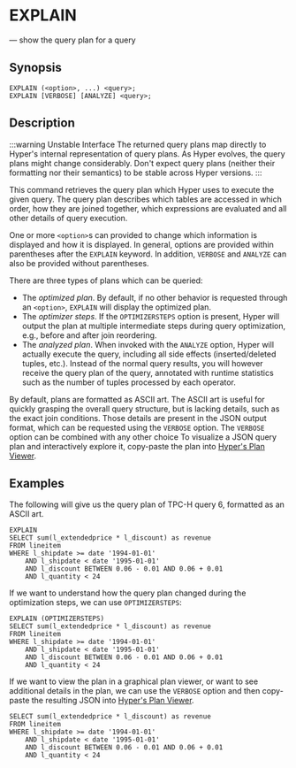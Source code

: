 # EXPLAIN

— show the query plan for a query

## Synopsis

```sql_template
EXPLAIN (<option>, ...) <query>;
EXPLAIN [VERBOSE] [ANALYZE] <query>;
```

## Description

:::warning Unstable Interface
The returned query plans map directly to Hyper's internal representation of query plans.
As Hyper evolves, the query plans might change considerably.
Don't expect query plans (neither their formatting nor their semantics) to be stable across Hyper versions.
:::


This command retrieves the query plan which Hyper uses to execute the given query.
The query plan describes which tables are accessed in which order, how they are joined together, which expressions are evaluated and all other details of query execution.

One or more `<option>`s can provided to change which information is displayed and how it is displayed.
In general, options are provided within parentheses after the `EXPLAIN` keyword.
In addition, `VERBOSE` and `ANALYZE` can also be provided without parentheses.

There are three types of plans which can be queried:

* The *optimized plan*. By default, if no other behavior is requested through an `<option>`, `EXPLAIN` will display the optimized plan.
* The *optimizer steps*. If the `OPTIMIZERSTEPS` option is present, Hyper will output the plan at multiple intermediate steps during query optimization, e.g., before and after join reordering.
* The *analyzed plan*. When invoked with the `ANALYZE` option, Hyper will actually execute the query, including all side effects (inserted/deleted tuples, etc.). Instead of the normal query results, you will however receive the query plan of the query, annotated with runtime statistics such as the number of tuples processed by each operator.

By default, plans are formatted as ASCII art.
The ASCII art is useful for quickly grasping the overall query structure, but is lacking details, such as the exact join conditions.
Those details are present in the JSON output format, which can be requested using the `VERBOSE` option. 
The `VERBOSE` option can be combined with any other choice
To visualize a JSON query plan and interactively explore it, copy-paste the plan into [Hyper's Plan Viewer](https://tableau.github.io/query-graphs/).

## Examples

The following will give us the query plan of TPC-H query 6, formatted as an ASCII art.

```
EXPLAIN
SELECT sum(l_extendedprice * l_discount) as revenue
FROM lineitem
WHERE l_shipdate >= date '1994-01-01'
    AND l_shipdate < date '1995-01-01'
    AND l_discount BETWEEN 0.06 - 0.01 AND 0.06 + 0.01
    AND l_quantity < 24
```

If we want to understand how the query plan changed during the optimization steps, we can use `OPTIMIZERSTEPS`:

```
EXPLAIN (OPTIMIZERSTEPS)
SELECT sum(l_extendedprice * l_discount) as revenue
FROM lineitem
WHERE l_shipdate >= date '1994-01-01'
    AND l_shipdate < date '1995-01-01'
    AND l_discount BETWEEN 0.06 - 0.01 AND 0.06 + 0.01
    AND l_quantity < 24
```

If we want to view the plan in a graphical plan viewer, or want to see additional details in the plan, we can use the `VERBOSE` option and then copy-paste the resulting JSON into [Hyper's Plan Viewer](https://tableau.github.io/query-graphs/).

```
SELECT sum(l_extendedprice * l_discount) as revenue
FROM lineitem
WHERE l_shipdate >= date '1994-01-01'
    AND l_shipdate < date '1995-01-01'
    AND l_discount BETWEEN 0.06 - 0.01 AND 0.06 + 0.01
    AND l_quantity < 24
```
